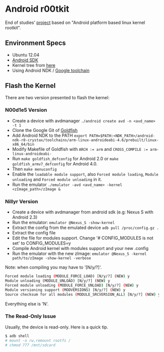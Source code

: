 # Android r00tkit

End of studies' [project](https://mastercsi.labri.fr/wp-content/uploads/2017/12/PER18.pdf) based on "Android platform based linux kernel rootkit".

## Environment Specs

- Ubuntu 12.04
- [Android SDK](https://developer.android.com/studio/index.html#command-tools)
- Kernel tree from [here](https://android.googlesource.com/kernel/goldfish)
- Using Android NDK / [Google toolchain](https://android.googlesource.com/platform/prebuilts/gcc/linux-x86/arm/arm-eabi-4.6)

## Flash the Kernel

There are two version presented to flash the kernel:

### N00d1e5 Version

- Create a device with avdmanager `./android create avd -n <avd_name> -t 1`
- Clone the Google Git of [Goldfish](http://android.googlesource.com/kernel/goldfish)
- Add Android NDK to the PATH `export PATH=$PATH:<NDK_PATH>/android-ndk-r8-crystax/toolchains/arm-linux-androideabi-4.6/prebuilt/linux-x86_64/bin`
- Modify Makefile of Goldfish with `ARCH := arm` and `CROSS_COMPILE := arm-linux-androideabi-`
- Run `make goldfish_defconfig` for Android 2.0 or `make goldfish_armv7_defconfig` for Android 4.0.
- Then `make menuconfig`
- Enable the `loadable module support`, also `Forced module loading`, `Module unloading` and `Forced module unloading` in it.
- Run the emulator `./emulator -avd <avd_name> -kernel <zImage_path>/zImage &`

### Nillyr Version

- Create a device with avdmanager from android sdk (e.g: Nexus S with Android 2.3)
- Run the emulator: `emulator @Nexus_S -show-kernel`
- Extract the config from the emulated device `adb pull /proc/config.gz .`
- Extract the config file
- Edit the file for modules support. Change '# CONFIG_MODULES is not set' to CONFIG_MODULES=y
- Compile Android kernel with modules support and your new .config
- Run the emulator with the new zImage: `emulator @Nexus_S -kernel path/to/zImage -show-kernel -verbose`

Note: when compiling you may have to '[N/y/?]'.

```bash
Forced module loading (MODULE_FORCE_LOAD) [N/y/?] (NEW) y
Module unloading (MODULE_UNLOAD) [N/y/?] (NEW) y
Forced module unloading (MODULE_FORCE_UNLOAD) [N/y/?] (NEW) y
Module versioning support (MODVERSIONS) [N/y/?] (NEW) y
Source checksum for all modules (MODULE_SRCVERSION_ALL) [N/y/?] (NEW) y
```

Everything else is 'N'.

### The Read-Only Issue

Usually, the device is read-only. Here is a quick tip.

```bash
$ adb shell
# mount -o rw,remount rootfs /
# chmod 777 /mnt/sdcard
```
